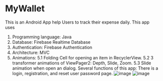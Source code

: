 # MyWallet
This is an Android App help Users to track their expense daily. 
This app uses 
  1. Programming language: Java
  2. Database: Firebase Realtime Database
  3. Authentication: Firebase Authentication
  4. Architecture: MVC
  5. Animations:
     5.1 Folding Cell for opening an item in RecyclerView.
     5.2 3 transformer animations of ViewPager2: Depth, Slide, Zoom.
     5.3 Slide animation when open an dialog.
Several functions of this app:
There is a login, registration, and reset user password page.
![image](https://github.com/DannyEggy/MyWallet/assets/125853072/63f95b1d-e22a-4fa5-89c2-0985fb07a592) ![image](https://github.com/DannyEggy/MyWallet/assets/125853072/dc2b7538-c825-4f24-ae77-e129085cc4a5)


       
